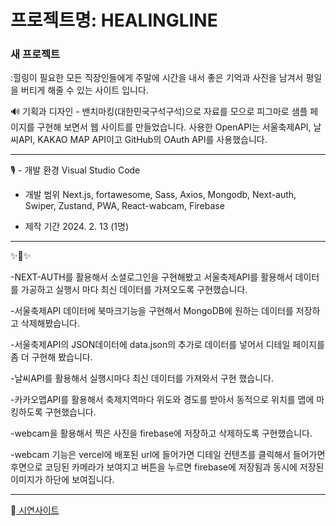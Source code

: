 # 프로젝트명: HEALINGLINE


### 새 프로젝트
:힐링이 필요한 모든 직장인들에게 주말에 시간을 내서 좋은 기억과 사진을 남겨서 평일을 버티게 해줄 수 있는 사이트 입니다.

🔊 
기획과 디자인 - 밴치마킹(대한민국구석구석)으로 자료를 모으로 피그마로 샘플 페이지를 구현해 보면서 웹 사이트를 만들었습니다. 사용한 OpenAPI는 서울축제API, 날씨API, KAKAO MAP API이고 GitHub의 OAuth API를 사용했습니다.

-------------

 🎙️ - 개발 환경
      Visual Studio Code

   - 개발 범위
     Next.js, fortawesome, Sass, Axios, Mongodb, Next-auth, Swiper, Zustand, PWA, React-wabcam, Firebase
 
   - 제작 기간
     2024. 2. 13 (1명)

-------------
✨🎺✨

-NEXT-AUTH를 활용해서 소셜로그인을 구현해봤고 서울축제API를 활용해서 데이터를 가공하고 실행시 마다 최신 데이터를 가져오도록 구현했습니다.

-서울축제API 데이터에 북마크기능을 구현해서 MongoDB에 원하는 데이터를 저장하고 삭제해봤습니다. 

-서울축제API의 JSON데이터에 data.json의 추가로 데이터를 넣어서 디테일 페이지를 좀 더 구현해 봤습니다.

-날씨API를 활용해서 실행시마다 최신 데이터를 가져와서 구현 했습니다. 

-카카오맵API를 활용해서 축제지역마다 위도와 경도를 받아서 동적으로 위치를 맵에 마킹하도록 구현했습니다. 

-webcam을 활용해서 찍은 사진을 firebase에 저장하고 삭제하도록 구현했습니다.

-webcam 기능은 vercel에 배포된 url에 들어가면 디테일 컨텐츠를 클릭해서 들어가면 후면으로 코딩된 카메라가 보여지고 버튼을 누르면 firebase에 저장됨과 동시에 저장된 이미지가 하단에 보여집니다.

-------------
📢<a href="[https://repeat0105.github.io/cliening_one/](https://nextprolast.vercel.app/)https://nextprolast.vercel.app/"> 시연사이트 <a/>
